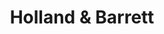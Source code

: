 ---
title: "Holland & Barrett"
url: /bristol/holland-and-barrett-savages-wood-road/
shop: health food
---